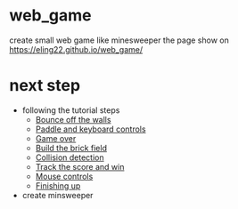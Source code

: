 # web_game
create small web game like minesweeper
the page show on https://eling22.github.io/web_game/
# next step
* following the tutorial steps
  * [Bounce off the walls](https://developer.mozilla.org/en-US/docs/Games/Workflows/2D_Breakout_game_pure_JavaScript/Bounce_off_the_walls)
  * [Paddle and keyboard controls](https://developer.mozilla.org/en-US/docs/Games/Workflows/2D_Breakout_game_pure_JavaScript/Paddle_and_keyboard_controls)
  * [Game over](https://developer.mozilla.org/en-US/docs/Games/Workflows/2D_Breakout_game_pure_JavaScript/Game_over)
  * [Build the brick field](https://developer.mozilla.org/en-US/docs/Games/Workflows/2D_Breakout_game_pure_JavaScript/Build_the_brick_field)
  * [Collision detection](https://developer.mozilla.org/en-US/docs/Games/Workflows/2D_Breakout_game_pure_JavaScript/Collision_detection)
  * [Track the score and win](https://developer.mozilla.org/en-US/docs/Games/Workflows/2D_Breakout_game_pure_JavaScript/Track_the_score_and_win)
  * [Mouse controls](https://developer.mozilla.org/en-US/docs/Games/Workflows/2D_Breakout_game_pure_JavaScript/Mouse_controls)
  * [Finishing up](https://developer.mozilla.org/en-US/docs/Games/Workflows/2D_Breakout_game_pure_JavaScript/Finishing_up)
* create minsweeper
